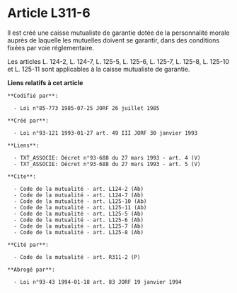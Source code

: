 # Article L311-6

Il est créé une caisse mutualiste de garantie dotée de la personnalité morale auprès de laquelle les mutuelles doivent se
garantir, dans des conditions fixées par voie réglementaire.

Les articles L. 124-2, L. 124-7, L. 125-5, L. 125-6, L. 125-7, L. 125-8, L. 125-10 et L. 125-11 sont applicables à la caisse
mutualiste de garantie.

**Liens relatifs à cet article**

	**Codifié par**:

	  - Loi n°85-773 1985-07-25 JORF 26 juillet 1985

	**Créé par**:

	  - Loi n°93-121 1993-01-27 art. 49 III JORF 30 janvier 1993

	**Liens**:

	  - TXT_ASSOCIE: Décret n°93-688 du 27 mars 1993 - art. 4 (V)
	  - TXT_ASSOCIE: Décret n°93-688 du 27 mars 1993 - art. 5 (V)

	**Cite**:

	  - Code de la mutualité - art. L124-2 (Ab)
	  - Code de la mutualité - art. L124-7 (Ab)
	  - Code de la mutualité - art. L125-10 (Ab)
	  - Code de la mutualité - art. L125-11 (Ab)
	  - Code de la mutualité - art. L125-5 (Ab)
	  - Code de la mutualité - art. L125-6 (Ab)
	  - Code de la mutualité - art. L125-7 (Ab)
	  - Code de la mutualité - art. L125-8 (Ab)

	**Cité par**:

	  - Code de la mutualité - art. R311-2 (P)

	**Abrogé par**:

	  - Loi n°93-43 1994-01-18 art. 83 JORF 19 janvier 1994
